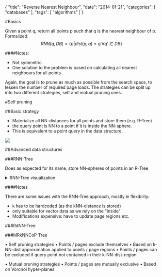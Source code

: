 {
  "title": "Reverse Nearest Neighbour",
  "date": "2014-01-21",
  "categories": [
    "databases"
  ],
  "tags": [
   "algorithms" 
  ]
}

#Basics

Given a point q, return all points p such that q is the nearest neighbour of p.
Formalized: $$RNN(q, DB) = \{p | dist(p,q) \leq q' \forall q' \in DB\}$$

####Notes:

- Not symmetric
- One solution to the problem is based on calculating all nearest neighbours for all points

Again, the goal is to prune as much as possible from the search space, to lessen the number of
required page loads. The strategies can be split up into two different strategies, self and mutual
pruning ones.

#Self pruning

##Basic strategy

- Materialize all NN-distances for all points and store them (e.g. R-Tree)
- the query point is NN to a point if it is inside the NN-sphere.
- This is equivalent to a point query in the data structure.

![]({{urls.media}}/gertz/rdb/self_pruning.png)

##Advanced data structures

###RNN-Tree

Does as expected for its name, store NN-spheres of points in an R-Tree

<details><summary>RNN-Tree visualization</summary><img src="{{urls.media}}/gertz/rdb/rnn_tree.png"></details>

####Notes

There are some issues with the RNN-Tree approach, mostly in flexibility:

- k has to be hardcoded (as the kNN-distance is stored)
- only suitable for vector data as we rely on the "inside"
- Modifications expensive: have to update page regions etc.

###RdNN-Tree

###MRkNNCoP-Tree

• Self pruning strategies
• Points / pages exclude themselves
• Based on k-NN-dist approximation applied to points / page regions
• Points / pages can be excluded if query point not contained in their k-NN-dist-region

• Mutual pruning strategies
• Points / pages are mutually exclusive
• Based on Voronoi hyper-planes



